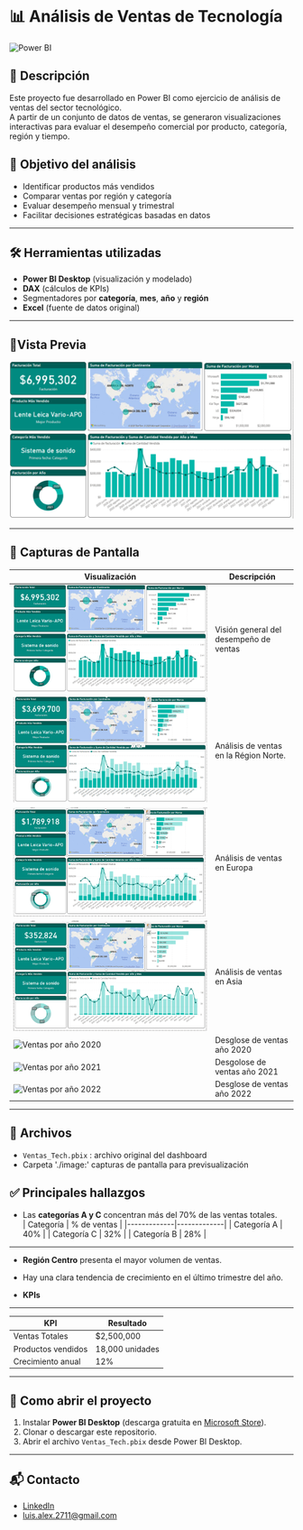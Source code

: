 # 📊 Análisis de Ventas de Tecnología

![Power BI](https://img.shields.io/badge/Power%20BI-Dashboard-blue)

## 📝 Descripción 

Este proyecto fue desarrollado en Power BI como ejercicio de análisis de ventas del sector tecnológico.  
A partir de un conjunto de datos de ventas, se generaron visualizaciones interactivas para evaluar el desempeño comercial por producto, categoría, región y tiempo.

## 🧠 Objetivo del análisis

- Identificar productos más vendidos  
- Comparar ventas por región y categoría  
- Evaluar desempeño mensual y trimestral  
- Facilitar decisiones estratégicas basadas en datos  

---

## 🛠️ Herramientas utilizadas

- **Power BI Desktop** (visualización y modelado)  
- **DAX** (cálculos de KPIs)  
- Segmentadores por **categoría**, **mes**, **año** y **región**
- **Excel** (fuente de datos original)

----
## 📸Vista Previa 
![Dashboard General](./images/Dashboard_general.PNG)

----

## 📸 Capturas de Pantalla

| Visualización | Descripción |
|---------------|-------------|
| ![Dashboard general](./images/Dashboard_general.PNG)  | Visión general del desempeño de ventas |
| ![Análisis por región norte](./images/region_norte.PNG)  | Análisis de ventas en la Région Norte. |
| ![Análisis por región Europa](./images/region_europa.PNG)  | Análisis de ventas en Europa |
| ![Análisis por región Asia](./images/region_asia.PNG)  | Análisis de ventas en Asia |
| ![Ventas por año 2020](./images/ventas_por_año_2020.PNG)  | Desglose de ventas año 2020 |
| ![Ventas por año 2021](./images/ventas_por_año_2021.PNG)  | Desgolose de ventas año 2021 |
| ![Ventas por año 2022](./images/ventas_por_año_2022.PNG) | Desglose de ventas año 2022 |

---

## 📂 Archivos

- `Ventas_Tech.pbix` : archivo original del dashboard  
- Carpeta './image:' capturas de pantalla para previsualización

## ✅ Principales hallazgos

- Las **categorías A y C** concentran más del 70% de las ventas totales.  
| Categoría   | % de ventas |
|-------------|-------------|
| Categoría A | 40%         |
| Categoría C | 32%         |
| Categoría B | 28%         |
-----------------------------
- **Región Centro** presenta el mayor volumen de ventas.  
- Hay una clara tendencia de crecimiento en el último trimestre del año.

- **KPIs** 
-------------------------------
| KPI             | Resultado |
|-----------------|-----------|
| Ventas Totales  | $2,500,000 |
| Productos vendidos | 18,000 unidades |
| Crecimiento anual | 12% |
---------------------------

## 🚀 Como abrir el proyecto

1. Instalar **Power BI Desktop** (descarga gratuita en [Microsoft Store](https://apps.microsoft.com/store/detail/power-bi-desktop/9NTXR16HNW1T)).
2. Clonar o descargar este repositorio.
3. Abrir el archivo `Ventas_Tech.pbix` desde Power BI Desktop.

---

## 📬 Contacto

- [LinkedIn](https://www.linkedin.com/in/alejandro-arellano-camacho/)  
- luis.alex.2711@gmail.com
